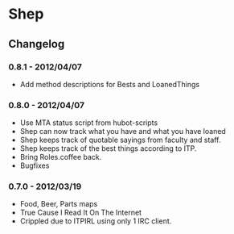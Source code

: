 # Shep
  
## Changelog

### 0.8.1 - 2012/04/07

- Add method descriptions for Bests and LoanedThings

### 0.8.0 - 2012/04/07

- Use MTA status script from hubot-scripts
- Shep can now track what you have and what you have loaned
- Shep keeps track of quotable sayings from faculty and staff.
- Shep keeps track of the best things according to ITP.
- Bring Roles.coffee back.
- Bugfixes

### 0.7.0 - 2012/03/19

- Food, Beer, Parts maps
- True Cause I Read It On The Internet
- Crippled due to ITPIRL using only 1 IRC client.